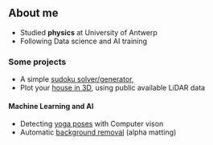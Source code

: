 ## About me

* Studied **physics** at University of Antwerp
* Following Data science and AI training

### Some projects
* A simple [sudoku solver/generator](https://github.com/brmdv/sudoku-solvers), 
* Plot your [house in 3D](https://github.com/brmdv/3D-Houses), using public available LiDAR data

#### Machine Learning and AI 
* Detecting [yoga poses](https://github.com/gpadem/Yoga_Class_Analysis) with Computer vison
* Automatic [background removal](https://github.com/makyeme/usecase-background-seperation) (alpha matting)
